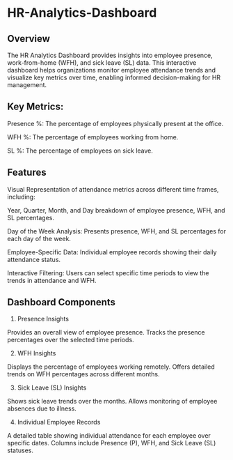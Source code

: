 # HR-Analytics-Dashboard
## Overview

The HR Analytics Dashboard provides insights into employee presence, work-from-home (WFH), and sick leave (SL) data. This interactive dashboard helps organizations monitor employee attendance trends and visualize key metrics over time, enabling informed decision-making for HR management.

## Key Metrics:

Presence %: The percentage of employees physically present at the office.

WFH %: The percentage of employees working from home.

SL %: The percentage of employees on sick leave.

## Features
Visual Representation of attendance metrics across different time frames, including:

Year, Quarter, Month, and Day breakdown of employee presence, WFH, and SL percentages.
       
Day of the Week Analysis: Presents presence, WFH, and SL percentages for each day of the week.

Employee-Specific Data: Individual employee records showing their daily attendance status.

Interactive Filtering: Users can select specific time periods to view the trends in attendance and WFH.

## Dashboard Components
1. Presence Insights
   
Provides an overall view of employee presence.
Tracks the presence percentages over the selected time periods.

2. WFH Insights
   
Displays the percentage of employees working remotely.
Offers detailed trends on WFH percentages across different months.

3. Sick Leave (SL) Insights
   
Shows sick leave trends over the months.
Allows monitoring of employee absences due to illness.

4. Individual Employee Records
   
A detailed table showing individual attendance for each employee over specific dates.
Columns include Presence (P), WFH, and Sick Leave (SL) statuses.

